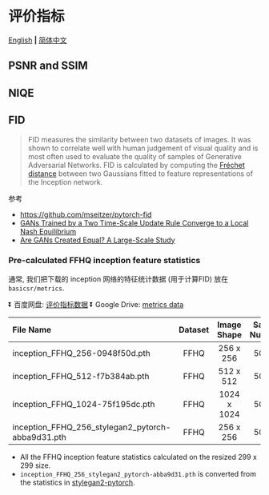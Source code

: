 # 评价指标

[English](Metrics.md) **|** [简体中文](Metrics_CN.md)

## PSNR and SSIM

## NIQE

## FID

> FID measures the similarity between two datasets of images. It was shown to correlate well with human judgement of visual quality and is most often used to evaluate the quality of samples of Generative Adversarial Networks.
> FID is calculated by computing the [Fréchet distance](https://en.wikipedia.org/wiki/Fr%C3%A9chet_distance) between two Gaussians fitted to feature representations of the Inception network.

参考

- https://github.com/mseitzer/pytorch-fid
- [GANs Trained by a Two Time-Scale Update Rule Converge to a Local Nash Equilibrium](https://arxiv.org/abs/1706.08500)
- [Are GANs Created Equal? A Large-Scale Study](https://arxiv.org/abs/1711.10337)

### Pre-calculated FFHQ inception feature statistics

通常, 我们把下载的 inception 网络的特征统计数据 (用于计算FID) 放在 `basicsr/metrics`.


:arrow_double_down: 百度网盘: [评价指标数据](https://pan.baidu.com/s/10mMKXSEgrC5y7m63W5vbMQ)
:arrow_double_down: Google Drive: [metrics data](https://drive.google.com/drive/folders/13cWIQyHX3iNmZRJ5v8v3kdyrT9RBTAi9?usp=sharing) <br>

| File Name         | Dataset | Image Shape    | Sample Numbers|
| :------------- | :----------:|:----------:|:----------:|
| inception_FFHQ_256-0948f50d.pth | FFHQ | 256 x 256 | 50,000 |
| inception_FFHQ_512-f7b384ab.pth | FFHQ | 512 x 512 | 50,000 |
| inception_FFHQ_1024-75f195dc.pth | FFHQ | 1024 x 1024 | 50,000 |
| inception_FFHQ_256_stylegan2_pytorch-abba9d31.pth | FFHQ | 256 x 256 | 50,000 |

- All the FFHQ inception feature statistics calculated on the resized 299 x 299 size.
- `inception_FFHQ_256_stylegan2_pytorch-abba9d31.pth` is converted from the statistics in [stylegan2-pytorch](https://github.com/rosinality/stylegan2-pytorch).
